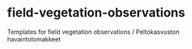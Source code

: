 # field-vegetation-observations
Templates for field vegetation observations / Peltokasvuston havaintolomakkeet
